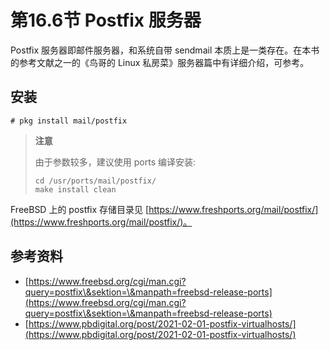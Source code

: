 # 第16.6节 Postfix 服务器

Postfix 服务器即邮件服务器，和系统自带 sendmail 本质上是一类存在。在本书的参考文献之一的《鸟哥的 Linux 私房菜》服务器篇中有详细介绍，可参考。

## 安装

```
# pkg install mail/postfix
```

> **注意**
>
> 由于参数较多，建议使用 ports 编译安装:
>
> ```
> cd /usr/ports/mail/postfix/
> make install clean
> ```

FreeBSD 上的 postfix 存储目录见 [https://www.freshports.org/mail/postfix/](https://www.freshports.org/mail/postfix/)。

## 参考资料

* [https://www.freebsd.org/cgi/man.cgi?query=postfix\&sektion=\&manpath=freebsd-release-ports](https://www.freebsd.org/cgi/man.cgi?query=postfix\&sektion=\&manpath=freebsd-release-ports)
* [https://www.pbdigital.org/post/2021-02-01-postfix-virtualhosts/](https://www.pbdigital.org/post/2021-02-01-postfix-virtualhosts/)
